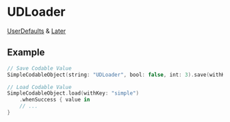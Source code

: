 # UDLoader

[UserDefaults](https://developer.apple.com/documentation/foundation/userdefaults) & [Later](https://github.com/0xLeif/Later)

## Example

```swift
// Save Codable Value
SimpleCodableObject(string: "UDLoader", bool: false, int: 3).save(withKey: "simple")

// Load Codable Value
SimpleCodableObject.load(withKey: "simple")
    .whenSuccess { value in
    // ...
}
```
